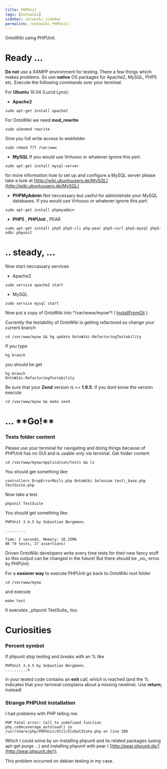 ```yaml
---
title: PHPUnit
tags: [ontowiki]
sidebar: ontowiki_sidebar
permalink: /ontowiki_PHPUnit/
---
```

OntoWiki using PHPUnit.

# Ready ...

**Do not** use a XAMPP environment for testing. There a few things which makes problems. So use **native** OS packages for Apache2, MySQL, PHP5 etc. Execute the following commands over your terminal.

For **Ubuntu** 10.04 (Lucid Lynx):

- **Apache2**
```
sudo apt-get install apache2
```

For OntoWiki we need **mod\_rewrite**

```
sudo a2enmod rewrite
```

Give you full write access to webfolder

```
sudo chmod 777 /var/www
```

- **MySQL** If you would use Virtuoso or whatever ignore this part. 
```
sudo apt-get install mysql-server
```

for more information how to set up and configure a MySQL server please take a look at [http://wiki.ubuntuusers.de/MySQL](http://wiki.ubuntuusers.de/MySQL)

- **PHPMyAdmin** Not neccessary but useful for administrate your MySQL databases. If you would use Virtuoso or whatever ignore this part.
```
sudo apt-get install phpmyadmin
```

- **PHP5** , **PHPUnit** , PEAR
```
sudo apt-get install php5 php5-cli php-pear php5-curl php5-mysql php5-odbc phpunit
```

# .. steady, ...

Now start neccassary services

- Apache2
```
sudo service apache2 start
```

- MySQL
```
sudo service mysql start
```

Now put a copy of OntoWiki into \*/var/www/myow\*! ( [InstallFromGit](InstallFromGit) )

Currently the testability of OntoWiki is getting refactored so change your current branch

```
cd /var/www/myow && hg update OntoWiki-RefactoringTestability
```

If you type

```
hg branch
```

you should be get

```
hg branch 
OntoWiki-RefactoringTestability
```

Be sure that your **Zend** version is >= **1.9.5**. If you dont know the version execute

```
cd /var/www/myow && make zend
```

# ... \*\*Go!\*\*

### Tests folder content

Please use your terminal for navigating and doing things because of PHPUnit has no GUI and is usable only via terminal. Get folder content

```
cd /var/www/myow/application/tests && ls
```

You should get something like:

    controllers DropErrorMails.php OntoWiki Selenium test\_base.php TestSuite.php

Now take a test

```
phpunit TestSuite
```

You should get something like:

```
PHPUnit 3.4.5 by Sebastian Bergmann.

.........

Time: 2 seconds, Memory: 16.25Mb
OK (9 tests, 27 assertions)
```

Driven OntoWiki developers write every time tests for their new fancy stuff so this output can be changed in the future! But there should be \_no\_ erros by PHPUnit.

For a **easierer way** to execute PHPUnit go back to OntoWiki root folder

```
cd /var/www/myow
```

and execute

```
make test
```

It executes \_phpunit TestSuite\_ too.

# Curiosities

### Percent symbol

If phpunit stop testing and breaks with an % like

```
PHPUnit 3.4.5 by Sebastian Bergmann.
..........%
```

in your tested code contains an **exit** call, which is reached (and the % indicates that your terminal complains about a missing newline). Use **return;** instead!

### Strange PHPUnit installation

I had problems with PHP telling me:

```
PHP Fatal error: Call to undefined function php_codecoverage_autoload() in /usr/share/php/PHPUnit/Util/GlobalState.php on line 380
```

Which I could solve by un-installing phpunit and its related packages (using apt-get purge …) and installing phpunit with pear ( [http://pear.phpunit.de/](http://pear.phpunit.de/)).

This problem occurred on debian testing in my case.


